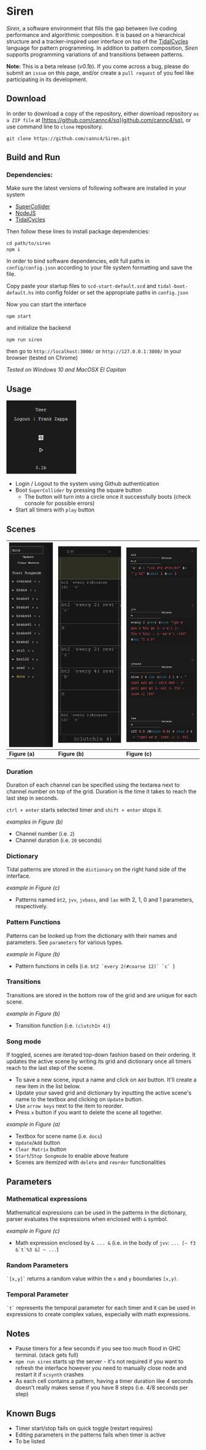 # Siren

*Siren*, a software environment that fills the gap between live coding performance and algorithmic composition. It is based on a hierarchical structure and a tracker-inspired user interface on top of the [TidalCycles](https://github.com/tidalcycles/Tidal/) language for pattern programming. In addition to pattern composition, *Siren* supports programming variations of and transitions between patterns.

**Note:** This is a beta release (*v0.1b*). If you come across a bug, please do submit an `issue` on this page, and/or create a `pull request` of you feel like participating in its development.

## Download

In order to download a copy of the repository, either download repository `as a ZIP file` at [https://github.com/cannc4/sq](github.com/cannc4/sq), or use command line to `clone` repository.

```
git clone https://github.com/cannc4/Siren.git
```

## Build and Run

### Dependencies:
Make sure the latest versions of following software are installed in your system

- [SuperCollider](http://supercollider.github.io/download.html)
- [NodeJS](https://nodejs.org/en/download/)
- [TidalCycles](https://tidalcycles.org/getting_started.html)

Then follow these lines to install package dependencies:

```
cd path/to/siren
npm i
```

In order to bind software dependencies, edit full paths in `config/config.json` according to your file system formatting and save the file. 

Copy paste your startup files to `scd-start-default.scd` and `tidal-boot-default.hs` into config folder or set the appropriate paths in `config.json`

Now you can start the interface
```
npm start
```

and initialize the backend
```
npm run siren
```
then go to `http://localhost:3000/` or `http://127.0.0.1:3000/` in your browser (tested on Chrome)

*Tested on Windows 10 and MacOSX El Capitan*

## Usage

![](src/assets/readme_images/panel.png)
- Login / Logout to the system using Github authentication
- Boot `SuperCollider` by pressing the square button
  + The button will turn into a circle once it successfully boots (check console for possible errors)
- Start all timers with `play` button

## Scenes
| ![](src/assets/readme_images/scenes.png) | ![](src/assets/readme_images/channel.png) | ![](src/assets/readme_images/patterns.png) |   
|---|---|---|
| **Figure (a)** | **Figure (b)** | **Figure (c)** |

### Duration

Duration of each channel can be specified using the textarea next to channel number on top of the grid. Duration is the time it takes to reach the last step in seconds.

`ctrl + enter` starts selected timer and `shift + enter` stops it.

*examples in Figure (b)*
- Channel number (i.e. `2`)
- Channel duration (i.e. `20` seconds)

### Dictionary

Tidal patterns are stored in the `dictionary` on the right hand side of the interface.

*example in Figure (c)*
- Patterns named `bt2`, `jvv`, `jvbass`, and `lax` with 2, 1, 0 and 1 parameters, respectively.

### Pattern Functions

Patterns can be looked up from the dictionary with their names and parameters. See `parameters` for various types.

*example in Figure (b)*
- Pattern functions in cells (i.e. ```bt2 `every 2(#coarse 12)` `c` ```)

### Transitions
Transitions are stored in the bottom row of the grid and are unique for each scene.

*example in Figure (b)*
- Transition function (i.e. `(clutchIn 4)`)

### Song mode
If toggled, scenes are iterated top-down fashion based on their ordering. It updates the active scene by writing its grid and dictionary once all timers reach to the last step of the scene.

- To save a new scene, input a name and click on `Add` button. It'll create a new item in the list below.
- Update your saved grid and dictionary by inputting the active scene's name to the textbox and clicking on `Update` button.
- Use `arrow keys` next to the item to reorder.
- Press ` x ` button if you want to delete the scene all together.

*example in Figure (a)*
- Textbox for scene name (i.e. `docs`)
- `Update`/`Add` button
- `Clear Matrix` button
- `Start`/`Stop Songmode` to enable above feature
- Scenes are itemized with `delete` and `reorder` functionalities  

## Parameters
### Mathematical expressions
Mathematical expressions can be used in the patterns in the dictionary, parser evaluates the expressions when enclosed with `&` symbol.

*example in Figure (c)*
- Math expression enclosed by `& ... &` (i.e. in the body of `jvv`: ```... [~ f3 &`t`%3 &] ~ ...```)

### Random Parameters
``` `[x,y]` ``` returns a random value within the `x` and `y` boundaries `[x,y)`.

### Temporal Parameter
``` `t` ``` represents the temporal parameter for each timer and it can be used in expressions to create complex values, especially with math expressions.

## Notes
- Pause timers for a few seconds if you see too much flood in GHC terminal. (stack gets full)
- `npm run siren` starts up the server - it's not required if you want to refresh the interface however you need to manually close node and restart it if `scsynth` crashes
- As each cell contains a pattern, having a timer duration like 4 seconds doesn't really makes sense if you have 8 steps (i.e. 4/8 seconds per step)

## Known Bugs
- Timer start/stop fails on quick toggle (restart requires)
- Editing parameters in the patterns fails when timer is active
- To be listed
